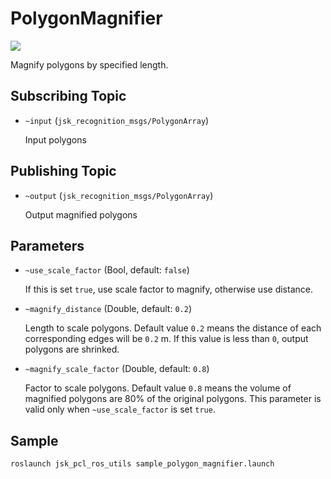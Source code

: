# PolygonMagnifier

![](./images/polygon_magnifier.png)

Magnify polygons by specified length.

## Subscribing Topic
* `~input` (`jsk_recognition_msgs/PolygonArray`)

  Input polygons

## Publishing Topic
* `~output` (`jsk_recognition_msgs/PolygonArray`)

  Output magnified polygons

## Parameters

* `~use_scale_factor` (Bool, default: `false`)

  If this is set `true`, use scale factor to magnify, otherwise use distance.

* `~magnify_distance` (Double, default: `0.2`)

  Length to scale polygons. Default value `0.2` means the distance of each corresponding edges will be `0.2` m.
  If this value is less than `0`, output polygons are shrinked.

* `~magnify_scale_factor` (Double, default: `0.8`)

  Factor to scale polygons. Default value `0.8` means the volume of magnified polygons are 80% of the original polygons.
  This parameter is valid only when `~use_scale_factor` is set `true`.

## Sample

``` bash
roslaunch jsk_pcl_ros_utils sample_polygon_magnifier.launch
```
